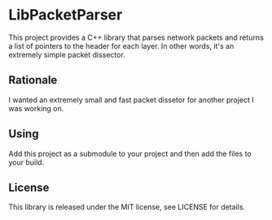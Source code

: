 # LibPacketParser
This project provides a C++ library that parses network packets and returns a list of pointers to the header for each layer. In other words, it's an extremely simple packet dissector.

## Rationale
I wanted an extremely small and fast packet dissetor for another project I was working on.

## Using
Add this project as a submodule to your project and then add the files to your build.

## License
This library is released under the MIT license, see LICENSE for details.
